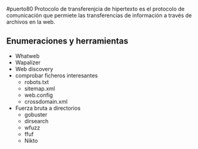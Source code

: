 #puerto80
Protocolo de transferenjcia de hipertexto es el protocolo de comunicación que permiete las transferencias de información a través de archivos en la web.

## Enumeraciones y herramientas
- Whatweb
- Wapalizer
- Web discovery
- comprobar ficheros interesantes
	- robots.txt
	- sitemap.xml
	- web.config
	- crossdomain.xml
- Fuerza bruta a directorios
	- gobuster
	- dirsearch
	- wfuzz
	- ffuf
	- Nikto